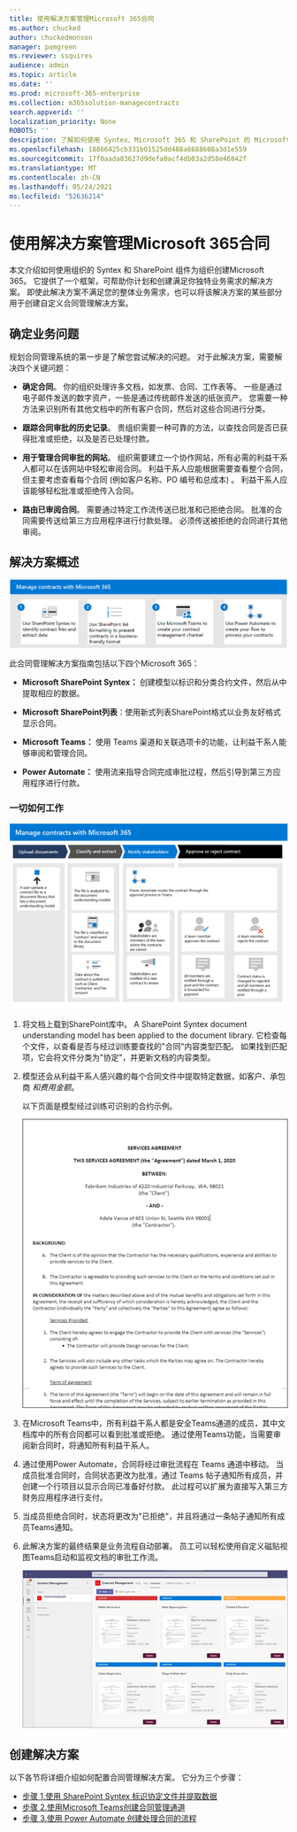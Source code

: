 ```yaml
---
title: 使用解决方案管理Microsoft 365合同
ms.author: chucked
author: chuckedmonson
manager: pamgreen
ms.reviewer: ssquires
audience: admin
ms.topic: article
ms.date: ''
ms.prod: microsoft-365-enterprise
ms.collection: m365solution-managecontracts
search.appverid: ''
localization_priority: None
ROBOTS: ''
description: 了解如何使用 Syntex、Microsoft 365 和 SharePoint 的 Microsoft Teams 解决方案管理Power Automate。
ms.openlocfilehash: 18866425cb331b01525dd488a6688608a3d1e559
ms.sourcegitcommit: 17f0aada83627d9defa0acf4db03a2d58e46842f
ms.translationtype: MT
ms.contentlocale: zh-CN
ms.lasthandoff: 05/24/2021
ms.locfileid: "52636214"
---
```

# <a name="manage-contracts-using-a-microsoft-365-solution"></a>使用解决方案管理Microsoft 365合同

本文介绍如何使用组织的 Syntex 和 SharePoint 组件为组织创建Microsoft 365。 它提供了一个框架，可帮助你计划和创建满足你独特业务需求的解决方案。 即使此解决方案不满足您的整体业务需求，也可以将该解决方案的某些部分用于创建自定义合同管理解决方案。

## <a name="identify-the-business-problem"></a>确定业务问题

规划合同管理系统的第一步是了解您尝试解决的问题。 对于此解决方案，需要解决四个关键问题：

- **确定合同**。 你的组织处理许多文档，如发票、合同、工作表等。  一些是通过电子邮件发送的数字资产，一些是通过传统邮件发送的纸张资产。 您需要一种方法来识别所有其他文档中的所有客户合同，然后对这些合同进行分类。

- **跟踪合同审批的历史记录**。 贵组织需要一种可靠的方法，以查找合同是否已获得批准或拒绝，以及是否已处理付款。 

- **用于管理合同审批的网站**。 组织需要建立一个协作网站，所有必需的利益干系人都可以在该网站中轻松审阅合同。 利益干系人应能根据需要查看整个合同，但主要考虑查看每个合同 (例如客户名称、PO 编号和总成本) 。 利益干系人应该能够轻松批准或拒绝传入合同。

- **路由已审阅合同**。 需要通过特定工作流传送已批准和已拒绝合同。 批准的合同需要传送给第三方应用程序进行付款处理。 必须传送被拒绝的合同进行其他审阅。

## <a name="overview-of-the-solution"></a>解决方案概述

  ![使用 Syntex、SharePoint 列表、SharePoint 列表、Teams 和 Power Automate 的解决方案关系图。](../media/content-understanding/syntex-solution-manage-contracts-setup-steps.png)

此合同管理解决方案指南包括以下四个Microsoft 365：

- **Microsoft SharePoint Syntex：** 创建模型以标识和分类合约文件，然后从中提取相应的数据。

- **Microsoft SharePoint列表**：使用新式列表SharePoint格式以业务友好格式显示合同。

- **Microsoft Teams：** 使用 Teams 渠道和关联选项卡的功能，让利益干系人能够审阅和管理合同。

- **Power Automate：** 使用流来指导合同完成审批过程，然后引导到第三方应用程序进行付款。

### <a name="how-it-all-works"></a>一切如何工作

  ![显示工作流的解决方案图表，该工作流用于上载文档、提取数据、通知利益干系人以及批准或拒绝合同。](../media/content-understanding/syntex-solution-manage-contracts-overview.png)

1. 将文档上载到SharePoint库中。 A SharePoint Syntex document understanding model has been applied to the document library. 它检查每个文件，以查看是否与经过训练要查找的"合同"内容类型匹配。 如果找到匹配项，它会将文件分类为"协定"，并更新文档的内容类型。

2. 模型还会从利益干系人感兴趣的每个合同文件中提取特定数据，如客户、承包商 *和费用金额*。  

    以下页面是模型经过训练可识别的合约示例。

      ![合同示例。](../media/content-understanding/contract.png)

3. 在Microsoft Teams中，所有利益干系人都是安全Teams通道的成员，其中文档库中的所有合同都可以看到批准或拒绝。 通过使用Teams功能，当需要审阅新合同时，将通知所有利益干系人。
 
4. 通过使用Power Automate，合同将经过审批流程在 Teams 通道中移动。 当成员批准合同时，合同状态更改为批准，通过 Teams 帖子通知所有成员，并创建一个行项目以显示合同已准备好付款。 此过程可以扩展为直接写入第三方财务应用程序进行支付。

5.  当成员拒绝合同时，状态将更改为"已拒绝"，并且将通过一条帖子通知所有成员Teams通知。

6. 此解决方案的最终结果是业务流程自动部署。 员工可以轻松使用自定义磁贴视图Teams启动和监视文档的审批工作流。 

     !["合同"选项卡。](../media/content-understanding/tile-view.png)

## <a name="create-the-solution"></a>创建解决方案

以下各节将详细介绍如何配置合同管理解决方案。 它分为三个步骤：

- [步骤 1.使用 SharePoint Syntex 标识协定文件并提取数据](solution-manage-contracts-step1.md)
- [步骤 2.使用Microsoft Teams创建合同管理通道](solution-manage-contracts-step2.md)
- [步骤 3.使用 Power Automate 创建处理合同的流程](solution-manage-contracts-step3.md)
